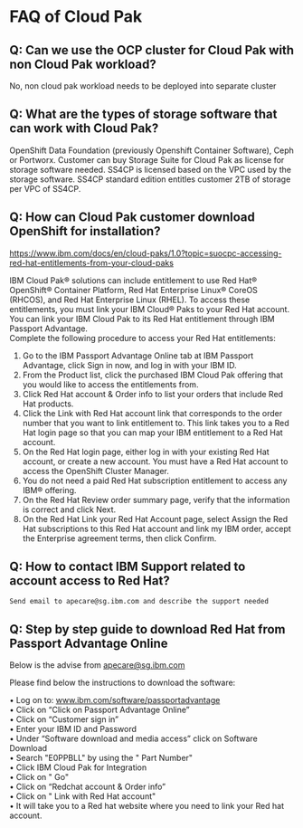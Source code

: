 # FAQ of Cloud Pak
  
  ## Q: Can we use the OCP cluster for Cloud Pak with non Cloud Pak workload?
  
  No, non cloud pak workload needs to be deployed into separate cluster
  
  ## Q: What are the types of storage software that can work with Cloud Pak?
  
  OpenShift Data Foundation (previously Openshift Container Software), Ceph or Portworx. Customer can buy Storage Suite for Cloud Pak as license for storage software needed. SS4CP is licensed based on the VPC used by the storage software. SS4CP standard edition entitles customer 2TB of storage per VPC of SS4CP.
  
  ## Q: How can Cloud Pak customer download OpenShift for installation? 
  
  https://www.ibm.com/docs/en/cloud-paks/1.0?topic=suocpc-accessing-red-hat-entitlements-from-your-cloud-paks
  
  IBM Cloud Pak® solutions can include entitlement to use Red Hat® OpenShift® Container Platform, Red Hat Enterprise Linux® CoreOS (RHCOS), and Red Hat Enterprise Linux (RHEL). To access these entitlements, you must link your IBM Cloud® Paks to your Red Hat account. You can link your IBM Cloud Pak to its Red Hat entitlement through IBM Passport Advantage.  
  Complete the following procedure to access your Red Hat entitlements:
  1. Go to the IBM Passport Advantage Online tab at IBM Passport Advantage, click Sign in now, and log in with your IBM ID.
  2. From the Product list, click the purchased IBM Cloud Pak offering that you would like to access the entitlements from.
  3. Click Red Hat account & Order info to list your orders that include Red Hat products.
  4. Click the Link with Red Hat account link that corresponds to the order number that you want to link entitlement to. This link takes you to a Red Hat login page so that you can map your IBM entitlement to a Red Hat account.
  5. On the Red Hat login page, either log in with your existing Red Hat account, or create a new account. You must have a Red Hat account to access the OpenShift Cluster Manager.
  6. You do not need a paid Red Hat subscription entitlement to access any IBM® offering.
  7. On the Red Hat Review order summary page, verify that the information is correct and click Next.
  8. On the Red Hat Link your Red Hat Account page, select Assign the Red Hat subscriptions to this Red Hat account and link my IBM order, accept the Enterprise agreement terms, then click Confirm.
  
## Q: How to contact IBM Support related to account access to Red Hat?
    
    Send email to apecare@sg.ibm.com and describe the support needed  
## Q: Step by step guide to download Red Hat from Passport Advantage Online  
  
  Below is the advise from apecare@sg.ibm.com
  
  Please find below the instructions to download the software:  
  
•    Log on to:  www.ibm.com/software/passportadvantage  
•    Click on “Click on Passport Advantage Online”  
•    Click on “Customer sign in”  
•    Enter your IBM ID and Password  
•    Under “Software download and media access” click on Software Download  
•    Search "E0PPBLL" by using the " Part Number"  
•    Click IBM Cloud Pak for Integration  
•    Click on " Go"  
•    Click on “Redchat account & Order info”  
•    Click on " Link with Red Hat account"  
•    It will take you to a Red hat website where you need to link your Red hat account.  
  
